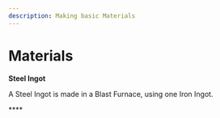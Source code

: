 ```yaml
---
description: Making basic Materials
---
```


# Materials

**Steel Ingot**

A Steel Ingot is made in a Blast Furnace, using one Iron Ingot.



\*\*\*\*

